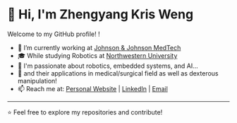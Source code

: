 # 👋 Hi, I'm Zhengyang Kris Weng
Welcome to my GitHub profile! !

- 🔭 I’m currently working at [Johnson & Johnson MedTech](https://www.jnj.com/medtech)
- 🎓 While studying Robotics at [Northwestern University](https://www.mccormick.northwestern.edu/robotics/)
- 🤖 I'm passionate about robotics, embedded systems, and AI...
- 🚀 and their applications in medical/surgical field as well as dexterous manipulation!
- 📫 Reach me at: [Personal Website](https://www.wengmister.github.io/) | [LinkedIn](https://www.linkedin.com/in/your-profile) | [Email](mailto:your@email.com)

---
⭐ Feel free to explore my repositories and contribute!
